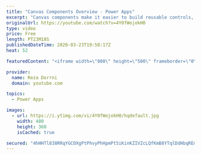 ```yaml
---
title: "Canvas Components Overview - Power Apps"
excerpt: "Canvas components make it easier to build reusable controls, such as navigation menus and dialogs.   The ‘master’ / ‘instance’ behavior makes it easy to reuse them as building blocks inside the app or shared between apps.  By creating a component library, app makers easily share and update one or more"
originalUrl: https://youtube.com/watch?v=4Y0fWojokH0
type: video
price: Free
length: PT23M18S
publishedDateTime: 2020-03-23T19:58:17Z
heat: 52

featuredContent: "<iframe width=\"800\" height=\"500\" frameborder=\"0\" src=\"https://www.youtube.com/embed/4Y0fWojokH0\" allow=\"accelerometer; autoplay; encrypted-media; gyroscope; picture-in-picture\" allowfullscreen></iframe>"

provider:
  name: Reza Dorrni
  domain: youtube.com

topics:
  - Power Apps

images:
  - url: https://i.ytimg.com/vi/4Y0fWojokH0/hqdefault.jpg
    width: 480
    height: 360
    isCached: true

secured: "4hHHTl838RRqYGCOXgPtPhvyPhHpmPt5iKinKZIVZcLQfKmB8YTqlDdHbqREm11RS20OH3S+FpABE/vhykYnGuZJHRfnETPNiT1wIyJQXRrWMryBr1FoZ/Pcan8DSZc4Zwcee4D8iyh9G9vNplBqnvimVenevSCDL6XQJg4CTtCA4f7/UIwF6Oj4G+cXLcFMD+ViHdZ3pFoeLrhwBEqkPdQeswQO87uIg27/qs96BnUG/Ioy2sqwNiz0jJIepIDZPuHFmPl6hDR7OKgkNhB4Zkd/womRKw32OX/3tD98n+bj7Hfz5sxvJs41wn2V9naOa+BFvsPNJzmoae8efj6St9MXXCujzG+2Ls8uEz5P5HVhqnOKyBjJMBCtq6NyTIzCBDIyE6VQ8shifGWO5QmIPG93OkZLUKAHu4/nNNOY1nM=;GtvFsH45pCKpuJr1/GwOWg=="
---
```


